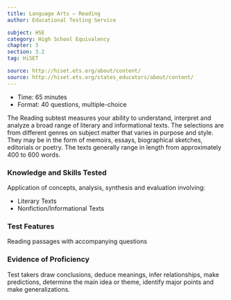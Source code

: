 ```yaml
---
title: Language Arts – Reading
author: Educational Testing Service

subject: HSE
category: High School Equivalency
chapter: 3
section: 3.2
tag: HiSET

source: http://hiset.ets.org/about/content/
source: http://hiset.ets.org/states_educators/about/content/
---
```

  * Time: 65 minutes
  * Format: 40 questions, multiple-choice

The Reading subtest measures your ability to understand, interpret and analyze a broad range of literary and informational texts. The selections are from different genres on subject matter that varies in purpose and style. They may be in the form of memoirs, essays, biographical sketches, editorials or poetry. The texts generally range in length from approximately 400 to 600 words.

### Knowledge and Skills Tested

Application of concepts, analysis, synthesis and evaluation involving:

  * Literary Texts
  * Nonfiction/Informational Texts

### Test Features

Reading passages with accompanying questions

### Evidence of Proficiency

Test takers draw conclusions, deduce meanings, infer relationships, make predictions, determine the main idea or theme, identify major points and make generalizations.
